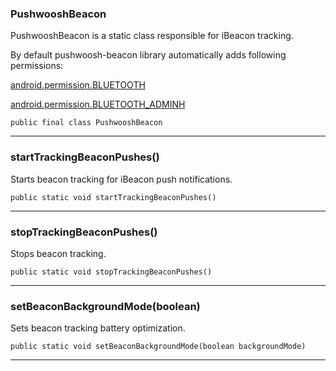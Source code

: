 ### PushwooshBeacon <a name="PushwooshBeacon"></a>
 PushwooshBeacon is a static class responsible for iBeacon tracking. 

 By default pushwoosh-beacon library automatically adds following permissions: 

 [android.permission.BLUETOOTH](https://developer.android.com/reference/android/Manifest.permission.html#BLUETOOTH) 

 [android.permission.BLUETOOTH_ADMINH](https://developer.android.com/reference/android/Manifest.permission.html#BLUETOOTH_ADMIN) 


```
public final class PushwooshBeacon 
```
---
### startTrackingBeaconPushes() <a name="startTrackingBeaconPushes()"></a>
 Starts beacon tracking for iBeacon push notifications.

```
public static void startTrackingBeaconPushes() 
```
---
### stopTrackingBeaconPushes() <a name="stopTrackingBeaconPushes()"></a>
 Stops beacon tracking.

```
public static void stopTrackingBeaconPushes() 
```
---
### setBeaconBackgroundMode(boolean) <a name="setBeaconBackgroundMode(boolean)"></a>
 Sets beacon tracking battery optimization.

 
```
public static void setBeaconBackgroundMode(boolean backgroundMode) 
```
---
